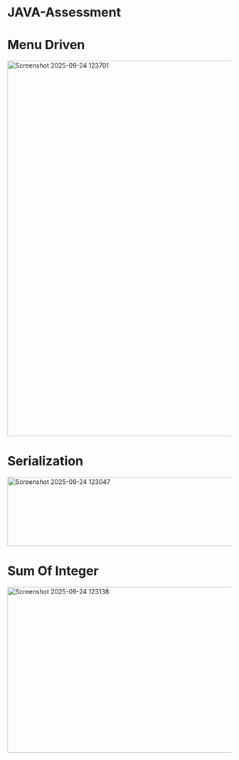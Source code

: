 
# JAVA-Assessment

# Menu Driven

<img width="1151" height="844" alt="Screenshot 2025-09-24 123701" src="https://github.com/user-attachments/assets/d1ace084-eb85-4709-9e02-5ed71561278a" />



# Serialization



<img width="994" height="155" alt="Screenshot 2025-09-24 123047" src="https://github.com/user-attachments/assets/5552f872-1c43-4939-a9f7-f7b8a4ebddff" />




# Sum Of Integer



<img width="1200" height="373" alt="Screenshot 2025-09-24 123138" src="https://github.com/user-attachments/assets/ab30ad17-7df2-44ef-8963-909ddcf29686" />
